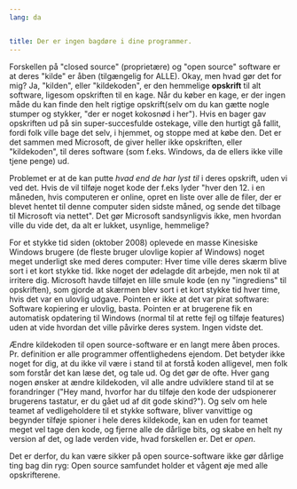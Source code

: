 ```yaml
---
lang: da


title: Der er ingen bagdøre i dine programmer.
---
```


Forskellen på "closed source" (proprietære) og "open source" software er at deres "kilde" er åben (tilgængelig for ALLE). Okay, men hvad gør det for mig? Ja, "kilden", eller "kildekoden", er den hemmelige <b>opskrift</b> til alt software, ligesom opskriften til en kage. Når du køber en kage, er der ingen måde du kan finde den helt rigtige opskrift(selv om du kan gætte nogle stumper og stykker, "der er noget kokosnød i her"). Hvis en bager gav opskriften ud på sin super-succesfulde ostekage, ville den hurtigt gå fallit, fordi folk ville bage det selv, i hjemmet, og stoppe med at købe den.
Det er det sammen med Microsoft, de giver heller ikke opskriften, eller "kildekoden", til deres software (som f.eks. Windows, da de ellers ikke ville tjene penge) ud.

Problemet er at de kan putte <i>hvad end de har lyst til</i> i deres opskrift, uden vi ved det. Hvis de vil tilføje noget kode der f.eks lyder "hver den 12. i en måneden, hvis computeren er online, opret en liste over alle de filer, der er blevet hentet til denne computer siden sidste måned, og sende det tilbage til Microsoft via nettet". Det gør Microsoft sandsynligvis ikke, men hvordan ville du vide det, da alt er lukket, usynlige, hemmelige?

For et stykke tid siden (oktober 2008) oplevede en masse Kinesiske Windows brugere (de fleste bruger ulovlige kopier af Windows) noget meget underligt ske med deres computer: Hver time ville deres skærm blive sort i et kort stykke tid. Ikke noget der ødelagde dit arbejde, men nok til at irritere dig. Microsoft havde tilføjet en lille smule kode (en ny "ingrediens" til opskriften), som gjorde at skærmen blev sort i et kort stykke tid hver time, hvis det var en ulovlig udgave. Pointen er ikke at det var pirat software: Software kopiering er ulovlig, basta. Pointen er at brugerene fik en automatisk opdatering til Windows (normal til at rette fejl og tilføje features) uden at vide hvordan det ville påvirke deres system. Ingen vidste det.

Ændre kildekoden til open source-software er en langt mere åben proces. Pr. definition er alle programmer offentlighedens ejendom. Det betyder ikke noget for dig, at du ikke vil være i stand til at forstå koden alligevel, men folk som forstår det kan læse det, og tale ud. Og det gør de ofte. Hver gang nogen ønsker at ændre kildekoden, vil alle andre udviklere stand til at se forandringer ("Hey mand, hvorfor har du tilføje den kode der udspionerer brugerens tastatur, er du gået ud af dit gode skind?"). Og selv om hele teamet af vedligeholdere til et stykke software, bliver vanvittige og begynder tilføje spioner i hele deres kildekode, kan en uden for teamet meget vel tage den kode, og fjerne alle de dårlige bits, og skabe en helt ny version af det, og lade verden vide, hvad forskellen er. Det er <i>open</i>.

Det er derfor, du kan være sikker på open source-software ikke gør dårlige ting bag din ryg: Open source samfundet holder et vågent øje med alle opskrifterene.




